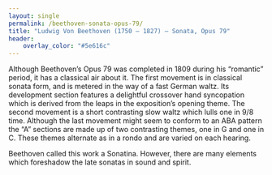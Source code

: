 ```yaml
---
layout: single
permalink: /beethoven-sonata-opus-79/
title: "Ludwig Von Beethoven (1750 – 1827) – Sonata, Opus 79"
header:
    overlay_color: "#5e616c"
---
```


Although Beethoven’s Opus 79 was completed in 1809 during his “romantic” period, it has a classical air about it. The first movement is in classical sonata form, and is metered in the way of a fast German waltz. Its development section features a delightful crossover hand syncopation which is derived from the leaps in the exposition’s opening theme. The second movement is a short contrasting slow waltz which lulls one in 9/8 time. Although the last movement might seem to conform to an ABA pattern the “A” sections are made up of two contrasting themes, one in G and one in C. These themes alternate as in a rondo and are varied on each hearing.

Beethoven called this work a Sonatina. However, there are many elements which foreshadow the late sonatas in sound and spirit.
